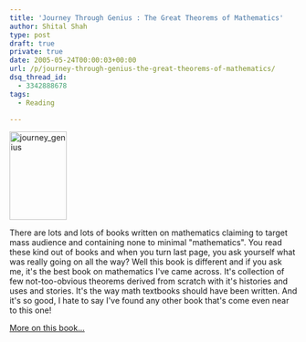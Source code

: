 ```yaml
---
title: 'Journey Through Genius : The Great Theorems of Mathematics'
author: Shital Shah
type: post
draft: true
private: true
date: 2005-05-24T00:00:03+00:00
url: /p/journey-through-genius-the-great-theorems-of-mathematics/
dsq_thread_id:
  - 3342888678
tags:
  - Reading

---
```

[<img src="/images/posts/2005/05/journey_genius.gif" alt="journey_genius" width="100" height="155" class="alignleft size-full wp-image-840" />][1]

There are lots and lots of books written on mathematics claiming to target mass audience and containing none to minimal "mathematics". You read these kind out of books and when you turn last page, you ask yourself what was really going on all the way? Well this book is different and if you ask me, it's the best book on mathematics I've came across. It's collection of few not-too-obvious theorems derived from scratch with it's histories and uses and stories. It's the way math textbooks should have been written. And it's so good, I hate to say I've found any other book that's come even near to this one!

<a class="ActiveLink" href="http://www.amazon.com/exec/obidos/ASIN/014014739X/102-3263321-6040950" target="new">More on this book...</a>

 [1]: /images/posts/2005/05/journey_genius.gif